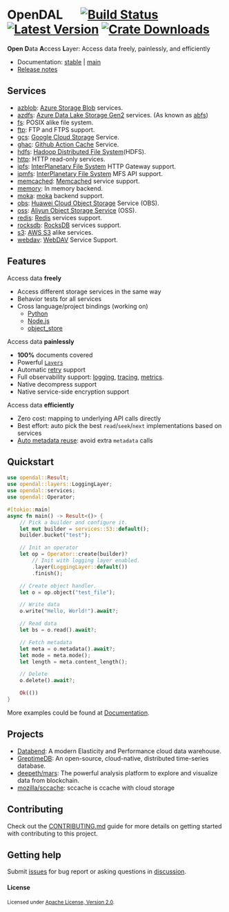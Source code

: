# OpenDAL &emsp; [![Build Status]][actions] [![Latest Version]][crates.io] [![Crate Downloads]][crates.io]

[build status]: https://img.shields.io/github/actions/workflow/status/datafuselabs/opendal/ci.yml?branch=main
[actions]: https://github.com/datafuselabs/opendal/actions?query=branch%3Amain
[latest version]: https://img.shields.io/crates/v/opendal.svg
[crates.io]: https://crates.io/crates/opendal
[crate downloads]: https://img.shields.io/crates/d/opendal.svg

**Open** **D**ata **A**ccess **L**ayer: Access data freely, painlessly, and efficiently

- Documentation: [stable](https://docs.rs/opendal/) | [main](https://opendal.databend.rs/opendal/)
- [Release notes](https://github.com/datafuselabs/opendal/releases)

## Services

- [azblob](https://opendal.databend.rs/opendal/services/struct.Azblob.html): [Azure Storage Blob](https://azure.microsoft.com/en-us/services/storage/blobs/) services.
- [azdfs](https://opendal.databend.rs/opendal/services/struct.Azdfs.html): [Azure Data Lake Storage Gen2](https://azure.microsoft.com/en-us/products/storage/data-lake-storage/) services. (As known as [abfs](https://learn.microsoft.com/en-us/azure/storage/blobs/data-lake-storage-abfs-driver))
- [fs](https://opendal.databend.rs/opendal/services/struct.Fs.html): POSIX alike file system.
- [ftp](https://opendal.databend.rs/opendal/services/struct.Ftp.html): FTP and FTPS support.
- [gcs](https://opendal.databend.rs/opendal/services/struct.Gcs.html): [Google Cloud Storage](https://cloud.google.com/storage) Service.
- [ghac](https://opendal.databend.rs/opendal/services/struct.Ghac.html): [Github Action Cache](https://docs.github.com/en/actions/using-workflows/caching-dependencies-to-speed-up-workflows) Service.
- [hdfs](https://opendal.databend.rs/opendal/services/struct.Hdfs.html): [Hadoop Distributed File System](https://hadoop.apache.org/docs/r3.3.4/hadoop-project-dist/hadoop-hdfs/HdfsDesign.html)(HDFS).
- [http](https://opendal.databend.rs/opendal/services/struct.Http.html): HTTP read-only services.
- [ipfs](https://opendal.databend.rs/opendal/services/struct.Ipfs.html): [InterPlanetary File System](https://ipfs.tech/) HTTP Gateway support.
- [ipmfs](https://opendal.databend.rs/opendal/services/struct.Ipmfs.html): [InterPlanetary File System](https://ipfs.tech/) MFS API support.
- [memcached](https://opendal.databend.rs/opendal/services/struct.Memcached.html): [Memcached](https://memcached.org/) service support.
- [memory](https://opendal.databend.rs/opendal/services/struct.Memory.html): In memory backend.
- [moka](https://opendal.databend.rs/opendal/services/struct.Moka.html): [moka](https://github.com/moka-rs/moka) backend support.
- [obs](https://opendal.databend.rs/opendal/services/struct.Obs.html): [Huawei Cloud Object Storage](https://www.huaweicloud.com/intl/en-us/product/obs.html) Service (OBS).
- [oss](https://opendal.databend.rs/opendal/services/struct.Oss.html): [Aliyun Object Storage Service](https://www.aliyun.com/product/oss) (OSS).
- [redis](https://opendal.databend.rs/opendal/services/struct.Redis.html): [Redis](https://redis.io/) services support.
- [rocksdb](https://opendal.databend.rs/opendal/services/struct.Rocksdb.html): [RocksDB](http://rocksdb.org/) services support.
- [s3](https://opendal.databend.rs/opendal/services/struct.S3.html): [AWS S3](https://aws.amazon.com/s3/) alike services.
- [webdav](https://opendal.databend.rs/opendal/services/struct.Webdav.html): [WebDAV](https://datatracker.ietf.org/doc/html/rfc4918) Service Support.

## Features

Access data **freely**

- Access different storage services in the same way
- Behavior tests for all services
- Cross language/project bindings (working on)
  - [Python](./bindings/python/)
  - [Node.js](./bindings/nodejs/)
  - [object_store](./bindings/object_store/)

Access data **painlessly**

- **100%** documents covered
- Powerful [`Layers`](https://opendal.databend.rs/opendal/layers/index.html)
- Automatic [retry](https://opendal.databend.rs/opendal/layers/struct.RetryLayer.html) support
- Full observability support: [logging](https://opendal.databend.rs/opendal/layers/struct.LoggingLayer.html), [tracing](https://opendal.databend.rs/opendal/layers/struct.TracingLayer.html), [metrics](https://opendal.databend.rs/opendal/layers/struct.MetricsLayer.html).
- Native decompress support
- Native service-side encryption support

Access data **efficiently**

- Zero cost: mapping to underlying API calls directly
- Best effort: auto pick the best `read`/`seek`/`next` implementations based on services
- [Auto metadata reuse](https://opendal.databend.rs/rfcs/0561-list-metadata-reuse.html): avoid extra `metadata` calls

## Quickstart

```rust
use opendal::Result;
use opendal::layers::LoggingLayer;
use opendal::services;
use opendal::Operator;

#[tokio::main]
async fn main() -> Result<()> {
    // Pick a builder and configure it.
    let mut builder = services::S3::default();
    builder.bucket("test");

    // Init an operator
    let op = Operator::create(builder)?
        // Init with logging layer enabled.
        .layer(LoggingLayer::default())
        .finish();

    // Create object handler.
    let o = op.object("test_file");

    // Write data
    o.write("Hello, World!").await?;

    // Read data
    let bs = o.read().await?;

    // Fetch metadata
    let meta = o.metadata().await?;
    let mode = meta.mode();
    let length = meta.content_length();

    // Delete
    o.delete().await?;

    Ok(())
}
```

More examples could be found at [Documentation](https://opendal.databend.rs).

## Projects

- [Databend](https://github.com/datafuselabs/databend/): A modern Elasticity and Performance cloud data warehouse.
- [GreptimeDB](https://github.com/GreptimeTeam/greptimedb): An open-source, cloud-native, distributed time-series database.
- [deepeth/mars](https://github.com/deepeth/mars): The powerful analysis platform to explore and visualize data from blockchain.
- [mozilla/sccache](https://github.com/mozilla/sccache/): sccache is ccache with cloud storage

## Contributing

Check out the [CONTRIBUTING.md](./CONTRIBUTING.md) guide for more details on getting started with contributing to this project.

## Getting help

Submit [issues](https://github.com/datafuselabs/opendal/issues/new/choose) for bug report or asking questions in [discussion](https://github.com/datafuselabs/opendal/discussions/new?category=q-a).

#### License

<sup>
Licensed under <a href="./LICENSE">Apache License, Version 2.0</a>.
</sup>
